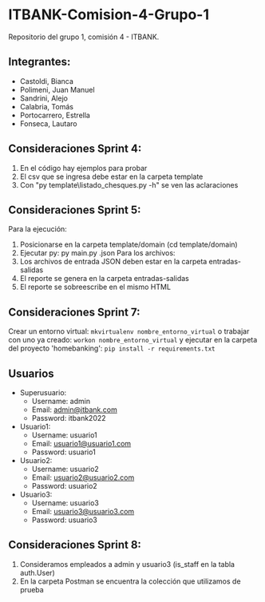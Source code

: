 # ITBANK-Comision-4-Grupo-1
Repositorio del grupo 1, comisión 4 - ITBANK.

## Integrantes:
- Castoldi, Bianca
- Polimeni, Juan Manuel
- Sandrini, Alejo
- Calabria, Tomás
- Portocarrero, Estrella
- Fonseca, Lautaro

## Consideraciones Sprint 4:
1. En el código hay ejemplos para probar
2. El csv que se ingresa debe estar en la carpeta template
3. Con "py template\listado_chesques.py -h" se ven las aclaraciones

## Consideraciones Sprint 5:
Para la ejecución:
1. Posicionarse en la carpeta template/domain (cd template/domain)
2. Ejecutar py: py main.py <nombreJson>.json
Para los archivos:
1. Los archivos de entrada JSON deben estar en la carpeta entradas-salidas
2. El reporte se genera en la carpeta entradas-salidas
3. El reporte se sobreescribe en el mismo HTML

## Consideraciones Sprint 7:
Crear un entorno virtual:
`mkvirtualenv nombre_entorno_virtual`
o trabajar con uno ya creado:
`workon nombre_entorno_virtual`
y ejecutar en la carpeta del proyecto 'homebanking':
`pip install -r requirements.txt`

## Usuarios
- Superusuario:
    - Username: admin
    - Email: admin@itbank.com
    - Password: itbank2022
- Usuario1:
    - Username: usuario1
    - Email: usuario1@usuario1.com
    - Password: usuario1
- Usuario2:
    - Username: usuario2
    - Email: usuario2@usuario2.com
    - Password: usuario2
- Usuario3:
    - Username: usuario3
    - Email: usuario3@usuario3.com
    - Password: usuario3


## Consideraciones Sprint 8:
1. Consideramos empleados a admin y usuario3 (is_staff en la tabla auth.User)
2. En la carpeta Postman se encuentra la colección que utilizamos de prueba